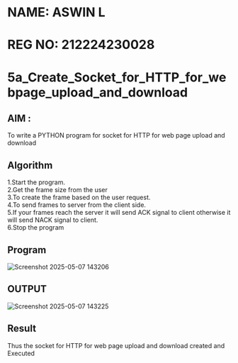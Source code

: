# NAME: ASWIN L
# REG NO: 212224230028
# 5a_Create_Socket_for_HTTP_for_webpage_upload_and_download
## AIM :
To write a PYTHON program for socket for HTTP for web page upload and download
## Algorithm

1.Start the program.
<BR>
2.Get the frame size from the user
<BR>
3.To create the frame based on the user request.
<BR>
4.To send frames to server from the client side.
<BR>
5.If your frames reach the server it will send ACK signal to client otherwise it will send NACK signal to client.
<BR>
6.Stop the program
<BR>
## Program 
![Screenshot 2025-05-07 143206](https://github.com/user-attachments/assets/9648cd76-625a-4c1a-940b-e28a27046857)

## OUTPUT
![Screenshot 2025-05-07 143225](https://github.com/user-attachments/assets/dfd666ae-8e4d-4680-b8ed-bf41587a05d3)

## Result
Thus the socket for HTTP for web page upload and download created and Executed
